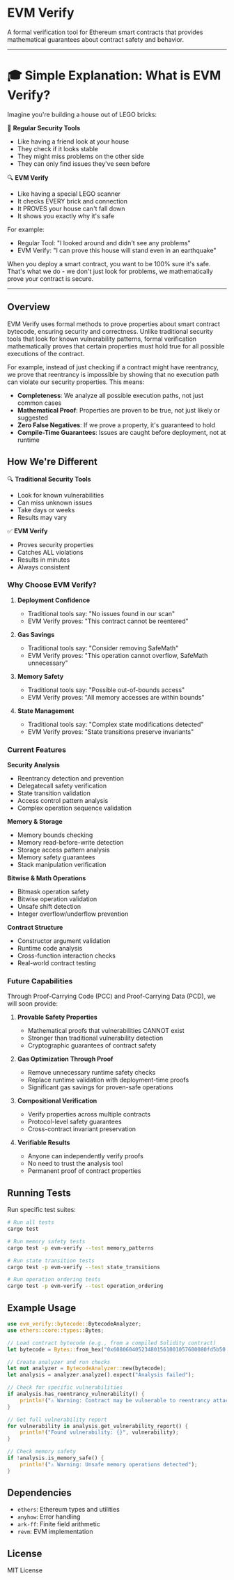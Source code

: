 # EVM Verify

A formal verification tool for Ethereum smart contracts that provides mathematical guarantees about contract safety and behavior.

---

# 🎓 Simple Explanation: What is EVM Verify?

Imagine you're building a house out of LEGO bricks:

👀 **Regular Security Tools**
- Like having a friend look at your house
- They check if it looks stable
- They might miss problems on the other side
- They can only find issues they've seen before

🔍 **EVM Verify**
- Like having a special LEGO scanner
- It checks EVERY brick and connection
- It PROVES your house can't fall down
- It shows you exactly why it's safe

For example:
- Regular Tool: "I looked around and didn't see any problems"
- EVM Verify: "I can prove this house will stand even in an earthquake"

When you deploy a smart contract, you want to be 100% sure it's safe. That's what we do - we don't just look for problems, we mathematically prove your contract is secure.

---

## Overview

EVM Verify uses formal methods to prove properties about smart contract bytecode, ensuring security and correctness. Unlike traditional security tools that look for known vulnerability patterns, formal verification mathematically proves that certain properties must hold true for all possible executions of the contract.

For example, instead of just checking if a contract might have reentrancy, we prove that reentrancy is impossible by showing that no execution path can violate our security properties. This means:

- **Completeness**: We analyze all possible execution paths, not just common cases
- **Mathematical Proof**: Properties are proven to be true, not just likely or suggested
- **Zero False Negatives**: If we prove a property, it's guaranteed to hold
- **Compile-Time Guarantees**: Issues are caught before deployment, not at runtime

## How We're Different

🔍 **Traditional Security Tools**
- Look for known vulnerabilities
- Can miss unknown issues
- Take days or weeks
- Results may vary

✅ **EVM Verify**
- Proves security properties
- Catches ALL violations
- Results in minutes
- Always consistent

### Why Choose EVM Verify?

1. **Deployment Confidence**
   - Traditional tools say: "No issues found in our scan"
   - EVM Verify proves: "This contract cannot be reentered"

2. **Gas Savings**
   - Traditional tools say: "Consider removing SafeMath"
   - EVM Verify proves: "This operation cannot overflow, SafeMath unnecessary"

3. **Memory Safety**
   - Traditional tools say: "Possible out-of-bounds access"
   - EVM Verify proves: "All memory accesses are within bounds"

4. **State Management**
   - Traditional tools say: "Complex state modifications detected"
   - EVM Verify proves: "State transitions preserve invariants"

### Current Features

**Security Analysis**
- Reentrancy detection and prevention
- Delegatecall safety verification
- State transition validation
- Access control pattern analysis
- Complex operation sequence validation

**Memory & Storage**
- Memory bounds checking
- Memory read-before-write detection
- Storage access pattern analysis
- Memory safety guarantees
- Stack manipulation verification

**Bitwise & Math Operations**
- Bitmask operation safety
- Bitwise operation validation
- Unsafe shift detection
- Integer overflow/underflow prevention

**Contract Structure**
- Constructor argument validation
- Runtime code analysis
- Cross-function interaction checks
- Real-world contract testing

### Future Capabilities
Through Proof-Carrying Code (PCC) and Proof-Carrying Data (PCD), we will soon provide:

1. **Provable Safety Properties**
   - Mathematical proofs that vulnerabilities CANNOT exist
   - Stronger than traditional vulnerability detection
   - Cryptographic guarantees of contract safety

2. **Gas Optimization Through Proof**
   - Remove unnecessary runtime safety checks
   - Replace runtime validation with deployment-time proofs
   - Significant gas savings for proven-safe operations

3. **Compositional Verification**
   - Verify properties across multiple contracts
   - Protocol-level safety guarantees
   - Cross-contract invariant preservation

4. **Verifiable Results**
   - Anyone can independently verify proofs
   - No need to trust the analysis tool
   - Permanent proof of contract properties

## Running Tests

Run specific test suites:
```bash
# Run all tests
cargo test

# Run memory safety tests
cargo test -p evm-verify --test memory_patterns

# Run state transition tests
cargo test -p evm-verify --test state_transitions

# Run operation ordering tests
cargo test -p evm-verify --test operation_ordering
```

## Example Usage

```rust
use evm_verify::bytecode::BytecodeAnalyzer;
use ethers::core::types::Bytes;

// Load contract bytecode (e.g., from a compiled Solidity contract)
let bytecode = Bytes::from_hex("0x608060405234801561001057600080fd5b50...").unwrap();

// Create analyzer and run checks
let mut analyzer = BytecodeAnalyzer::new(bytecode);
let analysis = analyzer.analyze().expect("Analysis failed");

// Check for specific vulnerabilities
if analysis.has_reentrancy_vulnerability() {
    println!("⚠️ Warning: Contract may be vulnerable to reentrancy attacks");
}

// Get full vulnerability report
for vulnerability in analysis.get_vulnerability_report() {
    println!("Found vulnerability: {}", vulnerability);
}

// Check memory safety
if !analysis.is_memory_safe() {
    println!("⚠️ Warning: Unsafe memory operations detected");
}
```

## Dependencies

- `ethers`: Ethereum types and utilities
- `anyhow`: Error handling
- `ark-ff`: Finite field arithmetic
- `revm`: EVM implementation

## License

MIT License
